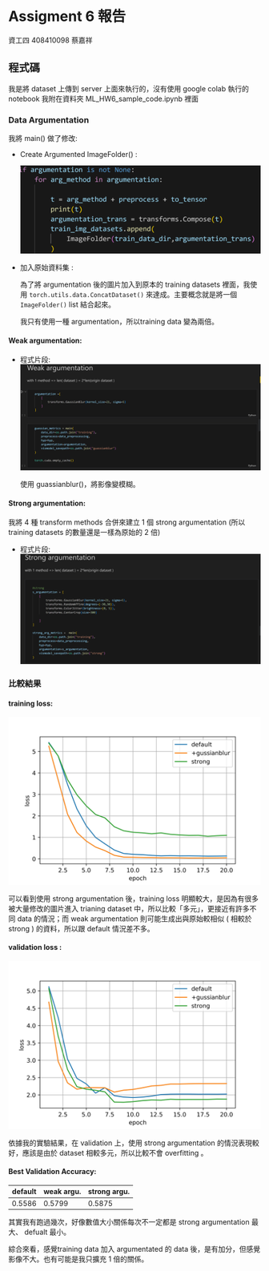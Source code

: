 # Assigment 6 報告
資工四 408410098 蔡嘉祥

## 程式碼

我是將 dataset 上傳到 server 上面來執行的，沒有使用 google colab
執行的 notebook 我附在資料夾 ML_HW6_sample_code.ipynb 裡面

### Data Argumentation

我將 main() 做了修改:

- Create Argumented ImageFolder() :

    <img src = "./codeblocks/arg.png"> 

- 加入原始資料集 :

    為了將 argumentation 後的圖片加入到原本的 training datasets 裡面，我使用 ```torch.utils.data.ConcatDataset()```
    來達成。主要概念就是將一個 ```ImageFolder()``` list 結合起來。

    我只有使用一種 argumentation，所以training data 變為兩倍。

#### Weak argumentation:
- 程式片段:
  <img src = "./codeblocks/weak.png">

  使用 guassianblur()，將影像變模糊。

#### Strong argumentation:

我將 4 種 transform methods 合併來建立 1 個 strong argumentation (所以 training datasets 的數量還是一樣為原始的 2 倍)
- 程式片段:
    <img src="./codeblocks/strong.png">

### 比較結果 

#### training loss:

<img src = "./cmp/cmp_train_loss.jpg">

可以看到使用 strong argumentation 後，training loss 明顯較大，是因為有很多被大量修改的圖片進入 trianing dataset 中，所以比較「多元」，更接近有許多不同 data 的情況；而 weak argumentation 則可能生成出與原始較相似 ( 相較於 strong ) 的資料，所以跟 default 情況差不多。

#### validation loss :

<img src="./cmp/cmp_eval_loss.jpg">

依據我的實驗結果，在 validation 上，使用 strong argumentation 的情況表現較好，應該是由於 dataset 相較多元，所以比較不會 overfitting 。

#### Best Validation Accuracy:

|default|weak argu.|strong argu.|
|-|-|-|
|0.5586|0.5799|0.5875|

其實我有跑過幾次，好像數值大小關係每次不一定都是 strong argumentation 最大、 defualt 最小。

綜合來看，感覺training data 加入 argumentated 的 data 後，是有加分，但感覺影像不大。也有可能是我只擴充 1 倍的關係。
